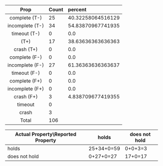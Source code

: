 
| Prop | Count | percent |
|:----:|:------|:--|
|complete   (T-)|25| 40.32258064516129 |
|incomplete (T-)|34|54.83870967741935 |
|timeout    (T-)|0|0.0 |
|           (T+)|17|38.63636363636363 |
|crash      (T+)|0|0.0 |
|complete   (F-)|0|0.0 |
|incomplete (F-)|27|61.36363636363637 |
|timeout    (F-)|0|0.0 |
|complete   (F+)|0|0.0 |
|incomplete (F+)|0|0.0 |
|crash      (F+)|3|4.838709677419355 |
|timeout        |0|
|crash          |3|
|Total          |106|

| Actual Property\Reported Property | holds | does not hold |
|------------------------------------|-------|---------------|
| holds | 25+34+0=59 | 0+0+3=3 |
| does not hold | 0+27+0=27 | 17+0=17 |

